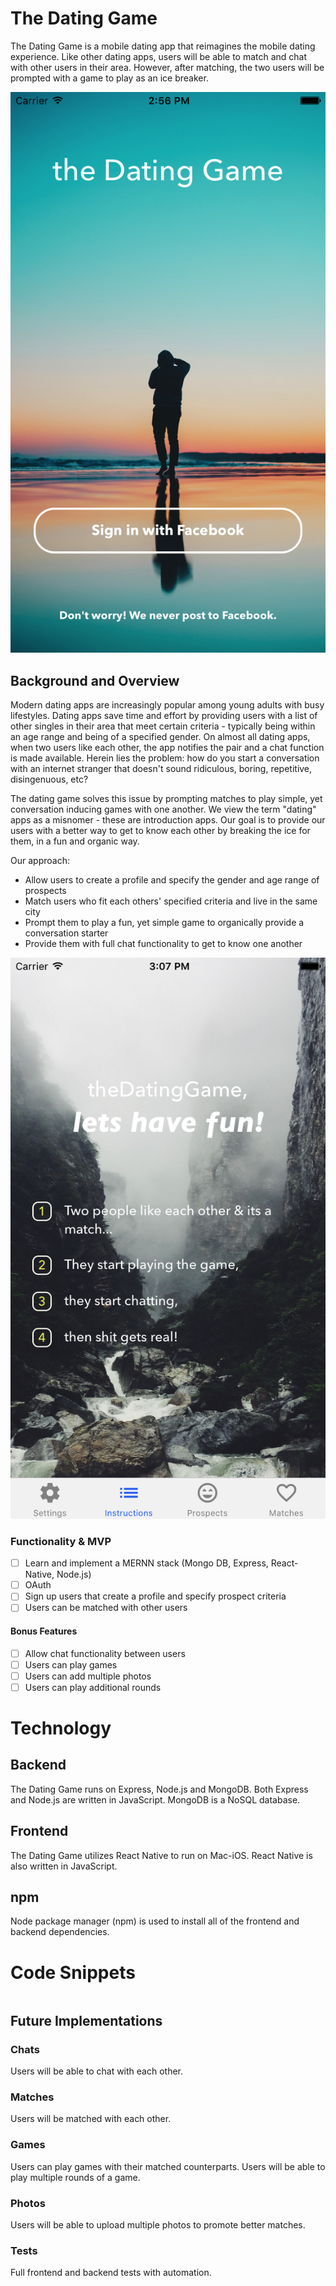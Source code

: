# The Dating Game

The Dating Game is a mobile dating app that reimagines the mobile dating experience. Like other dating apps, users will be able to match and chat with other users in their area. However, after matching, the two users will be prompted with a game to play as an ice breaker.

<img src='./assets/images/screenshots/sign_in_page.png' />

## Background and Overview

Modern dating apps are increasingly popular among young adults with busy lifestyles. Dating apps save time and effort by providing users with a list of other singles in their area that meet certain criteria - typically being within an age range and being of a specified gender. On almost all dating apps, when two users like each other, the app notifies the pair and a chat function is made available. Herein lies the problem: how do you start a conversation with an internet stranger that doesn't sound ridiculous, boring, repetitive, disingenuous, etc?

The dating game solves this issue by prompting matches to play simple, yet conversation inducing games with one another. We view the term "dating" apps as a misnomer - these are introduction apps. Our goal is to provide our users with a better way to get to know each other by breaking the ice for them, in a fun and organic way.

Our approach:
  * Allow users to create a profile and specify the gender and age range of prospects
  * Match users who fit each others' specified criteria and live in the same city
  * Prompt them to play a fun, yet simple game to organically provide a conversation starter
  * Provide them with full chat functionality to get to know one another

<img src='./assets/images/screenshots/instructions_page.png' />

  ### Functionality & MVP   
  - [ ] Learn and implement a MERNN stack (Mongo DB, Express, React-Native, Node.js)
  - [ ] OAuth
  - [ ] Sign up users that create a profile and specify prospect criteria
  - [ ] Users can be matched with other users

  #### Bonus Features
  - [ ] Allow chat functionality between users
  - [ ] Users can play games
  - [ ] Users can add multiple photos
  - [ ] Users can play additional rounds

# Technology

## Backend
The Dating Game runs on Express, Node.js and MongoDB.
Both Express and Node.js are written in JavaScript.
MongoDB is a NoSQL database.
## Frontend
The Dating Game utilizes React Native to run on Mac-iOS.
React Native is also written in JavaScript.
## npm
Node package manager (npm) is used to install all of the frontend and backend dependencies.

# Code Snippets

``` javascript

```

## Future Implementations

### Chats
Users will be able to chat with each other.

### Matches
Users will be matched with each other.

### Games
Users can play games with their matched counterparts.
Users will be able to play multiple rounds of a game.

### Photos
Users will be able to upload multiple photos to promote better matches.

### Tests
Full frontend and backend tests with automation.
